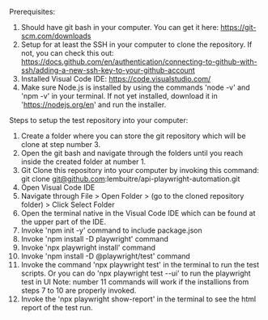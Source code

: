 Prerequisites:
1. Should have git bash in your computer. You can get it here: https://git-scm.com/downloads
2. Setup for at least the SSH in your computer to clone the repository. If not, you can check this out: https://docs.github.com/en/authentication/connecting-to-github-with-ssh/adding-a-new-ssh-key-to-your-github-account
3. Installed Visual Code IDE: https://code.visualstudio.com/
4. Make sure Node.js is installed by using the commands 'node -v' and 'npm -v' in your terminal. If not yet installed, download it in 'https://nodejs.org/en' and run the installer.

Steps to setup the test repository into your computer:
1. Create a folder where you can store the git repository which will be clone at step number 3. 
2. Open the git bash and navigate through the folders until you reach inside the created folder at number 1.
3. Git Clone this repository into your computer by invoking this command: git clone git@github.com:lembuitre/api-playwright-automation.git
4. Open Visual Code IDE 
5. Navigate through File > Open Folder > (go to the cloned repository folder) > Click Select Folder
6. Open the terminal native in the Visual Code IDE which can be found at the upper part of the IDE.
7. Invoke 'npm init -y' command to include package.json
8. Invoke 'npm install -D playwright' command
9. Invoke 'npx playwright install' command
10. Invoke 'npm install -D @playwright/test' command
11. Invoke the command 'npx playwright test' in the terminal to run the test scripts. Or you can do 'npx playwright test --ui' to run the playwright test in UI
    Note: number 11 commands will work if the installions from steps 7 to 10 are properly invoked.
12. Invoke the 'npx playwright show-report' in the terminal to see the html report of the test run. 
